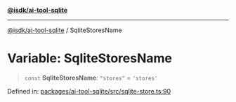 [**@isdk/ai-tool-sqlite**](../README.md)

***

[@isdk/ai-tool-sqlite](../globals.md) / SqliteStoresName

# Variable: SqliteStoresName

> `const` **SqliteStoresName**: `"stores"` = `'stores'`

Defined in: [packages/ai-tool-sqlite/src/sqlite-store.ts:90](https://github.com/isdk/ai-tool-sqlite.js/blob/1a6df3add9f4dbf09fb350e1dd51162b470b0f88/src/sqlite-store.ts#L90)
